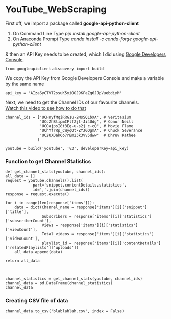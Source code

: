 # YouTube_WebScraping

First off, we import a package called **google-api-python-client**
1. On Command Line Type *pip install google-api-python-client*
2. On Anaconda Prompt Type *conda install -c conda-forge google-api-python-client*


& then an API Key needs to be created, which I did using [Google Developers Console](https://console.developers.google.com/).

    from googleapiclient.discovery import build
    
We copy the API Key from Google Developers Console and make a variable by the same name

    api_key = 'AIzaSyCTVT2ssuK5yiOOJ9KFaZq6JJpVuebdiyM'

Next, we need to get the Channel IDs of our favourite channels. </br> [Watch this video to see how to do that]()

    channel_ids = ['UCHnyfMqiRRG1u-2MsSQLbXA', # Veritasium
                   'UCcZhBlipmIFlfZjt-Ji4Udg', # Conor Neill
                   'UCOajpsI8t3Eg-u-s2j_c-cQ', # Movie Flame
                   'UChYfrRp_CWyqOt-ZYJGOgmA', # Chuck Severance
                   'UC2UXDak6o7rBm23k3Vv5dww'  # Dhruv Rathee 
                  ]

    youtube = build('youtube', 'v3', developerKey=api_key)
    
    
### Function to get Channel Statistics

    def get_channel_stats(youtube, channel_ids):
    all_data = []
    request = youtube.channels().list(
                part='snippet,contentDetails,statistics',
                id=','.join(channel_ids))
    response = request.execute() 
    
    for i in range(len(response['items'])):
        data = dict(Channel_name = response['items'][i]['snippet']['title'],
                    Subscribers = response['items'][i]['statistics']['subscriberCount'],
                    Views = response['items'][i]['statistics']['viewCount'],
                    Total_videos = response['items'][i]['statistics']['videoCount'],
                    playlist_id = response['items'][i]['contentDetails']['relatedPlaylists']['uploads'])
        all_data.append(data)
    
    return all_data
    
    
    
    channel_statistics = get_channel_stats(youtube, channel_ids)
    channel_data = pd.DataFrame(channel_statistics)
    channel_data
    
### Creating CSV file of data
    channel_data.to_csv('blablablah.csv', index = False)
